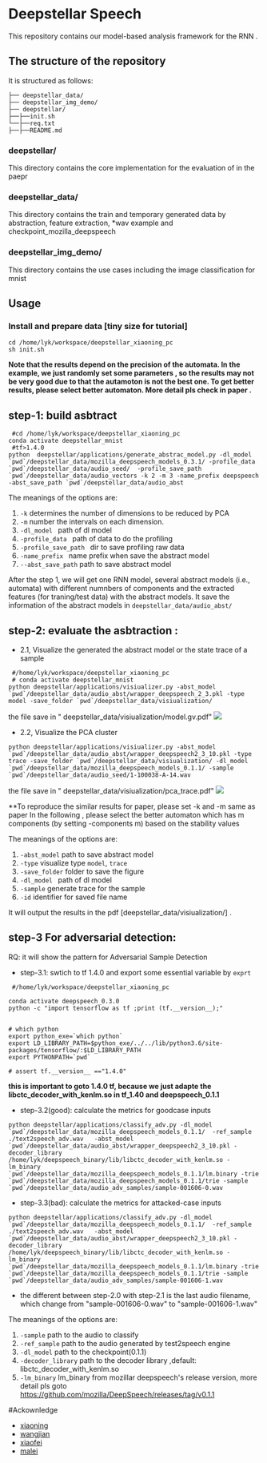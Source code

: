 Deepstellar Speech 
======
This repository contains our model-based analysis framework for the RNN .


## The structure of the repository
It is structured as follows:

```
├── deepstellar_data/
├── deepstellar_img_demo/
├── deepstellar/
├──├──init.sh
└──├──req.txt
├──├──README.md
```


### deepstellar/
This directory contains the core implementation for the evaluation of  in the paepr

### deepstellar_data/
This directory contains the train and temporary generated data by abstraction, feature extraction, *wav example and checkpoint_mozilla_deepspeech 


### deepstellar_img_demo/
This directory contains the use cases including the image classification for mnist 

## Usage
### Install and prepare data [tiny size for tutorial] 
```
cd /home/lyk/workspace/deepstellar_xiaoning_pc
sh init.sh 
```

**Note that the results depend on the precision of the automata. 
In the example, we just randomly set some parameters , 
so the results may not be very good due to that the autamoton is not the best one.
To get better results, please select better automaton. More detail pls check in paper .**



## step-1: build asbtract
 
```
 #cd /home/lyk/workspace/deepstellar_xiaoning_pc
conda activate deepstellar_mnist  
 #tf>1.4.0
python  deepstellar/applications/generate_abstrac_model.py -dl_model `pwd`/deepstellar_data/mozilla_deepspeech_models_0.3.1/ -profile_data `pwd`/deepstellar_data/audio_seed/  -profile_save_path `pwd`/deepstellar_data/audio_vectors -k 2 -m 3 -name_prefix deepspeech -abst_save_path `pwd`/deepstellar_data/audio_abst
```


The meanings of the options are:

1. `-k` determines the number of dimensions to be reduced by PCA
2. `-m` number the intervals on each dimension.
3. `-dl_model ` path of dl model
4. `-profile_data ` path of data to do the profiling
5. `-profile_save_path ` dir to save profiling raw data 
6. `-name_prefix ` name prefix when save the abstract model
7. `--abst_save_path` path to save abstract model

After the step 1, we will get one RNN model, several abstract models (i.e., automata) with different numnbers of components and the extracted features (for traning/test data) with the abstract models.
It save the information of the abstract models in `deepstellar_data/audio_abst/`



## step-2: evaluate the asbtraction :

 * 2.1, Visualize the generated the abstract model or the state 
trace of a sample

```
 #/home/lyk/workspace/deepstellar_xiaoning_pc
 # conda activate deepstellar_mnist
python deepstellar/applications/visiualizer.py -abst_model `pwd`/deepstellar_data/audio_abst/wrapper_deepspeech_2_3.pkl -type model -save_folder `pwd`/deepstellar_data/visiualization/
```
 the file save in " deepstellar_data/visiualization/model.gv.pdf"
 ![](https://github.com/jornbowrl/deepstellar_plus/raw/master/images_paper/abs_step2_copy.png)

 * 2.2, Visualize the PCA cluster 


```
python deepstellar/applications/visiualizer.py -abst_model `pwd`/deepstellar_data/audio_abst/wrapper_deepspeech2_3_10.pkl -type trace -save_folder `pwd`/deepstellar_data/visiualization/ -dl_model `pwd`/deepstellar_data/mozilla_deepspeech_models_0.1.1/ -sample `pwd`/deepstellar_data/audio_seed/1-100038-A-14.wav
```
 the file save in " deepstellar_data/visiualization/pca_trace.pdf"
 ![](https://github.com/jornbowrl/deepstellar_plus/raw/master/images_paper/pca_trace_copy.png)

**To reproduce the similar results for paper, please set -k and -m same as paper 
In the following , please select the better automaton which has m components (by setting -components m) 
based on the stability values 

The meanings of the options are:

1. `-abst_model` path to save abstract model
2. `-type` visualize type `model`, `trace`
3. `-save_folder` folder to save the figure
4. `-dl_model ` path of dl model
3. `-sample` generate trace for the sample
4. `-id` identifier for saved file name

It will output the results in the pdf [deepstellar_data/visiualization/] .

## step-3 For adversarial detection:

RQ: it will show the pattern for Adversarial Sample Detection

* step-3.1: swtich to tf 1.4.0 and export some essential variable by `exprt`

```
 #/home/lyk/workspace/deepstellar_xiaoning_pc

conda activate deepspeech_0.3.0
python -c "import tensorflow as tf ;print (tf.__version__);" 


# which python 
export python_exe=`which python`
export LD_LIBRARY_PATH=$python_exe/../../lib/python3.6/site-packages/tensorflow/:$LD_LIBRARY_PATH
export PYTHONPATH=`pwd`

# assert tf.__version__ =="1.4.0"
```

**this is important to goto 1.4.0 tf, because we just adapte the libctc_decoder_with_kenlm.so in tf_1.40 and deepspeech_0.1.1** 

* step-3.2(good): calculate the metrics for goodcase inputs

```
python deepstellar/applications/classify_adv.py -dl_model `pwd`/deepstellar_data/mozilla_deepspeech_models_0.1.1/  -ref_sample ./text2speech_adv.wav   -abst_model `pwd`/deepstellar_data/audio_abst/wrapper_deepspeech2_3_10.pkl -decoder_library  /home/lyk/deepspeech_binary/lib/libctc_decoder_with_kenlm.so -lm_binary `pwd`/deepstellar_data/mozilla_deepspeech_models_0.1.1/lm.binary -trie `pwd`/deepstellar_data/mozilla_deepspeech_models_0.1.1/trie -sample `pwd`/deepstellar_data/audio_adv_samples/sample-001606-0.wav

```

* step-3.3(bad): calculate the metrics for attacked-case inputs

```
python deepstellar/applications/classify_adv.py -dl_model `pwd`/deepstellar_data/mozilla_deepspeech_models_0.1.1/  -ref_sample ./text2speech_adv.wav   -abst_model `pwd`/deepstellar_data/audio_abst/wrapper_deepspeech2_3_10.pkl -decoder_library  /home/lyk/deepspeech_binary/lib/libctc_decoder_with_kenlm.so -lm_binary `pwd`/deepstellar_data/mozilla_deepspeech_models_0.1.1/lm.binary -trie `pwd`/deepstellar_data/mozilla_deepspeech_models_0.1.1/trie -sample `pwd`/deepstellar_data/audio_adv_samples/sample-001606-1.wav

```
* the different  between step-2.0 with step-2.1 is the last audio filename, which change from "sample-001606-0.wav" to "sample-001606-1.wav"

 


The meanings of the options are:

1. `-sample` path to the audio to classify
2. `-ref_sample` path to the audio generated by test2speech engine
3. `-dl_model` path to the checkpoint(0.1.1)
4. `-decoder_library` path to the decoder library ,default: libctc_decoder_with_kenlm.so 
5. `-lm_binary` lm_binary from mozillar deepspeech's release version, more detail pls goto https://github.com/mozilla/DeepSpeech/releases/tag/v0.1.1 






#Ackownledge
* [xiaoning](mailto:dxn0733@gmail.com)
* [wangjian](mailto:jornbowrl@gmail.com)
* [xiaofei](mailto:xiaofei.xfxie@gmail.com)
* [malei](mailto:leima.2011@gmail.com)


